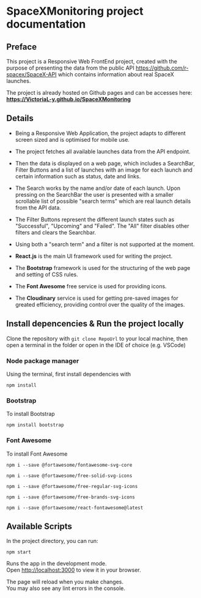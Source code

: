 # SpaceXMonitoring project documentation

## Preface

This project is a Responsive Web FrontEnd project, created with the purpose of presenting the data from the public API https://github.com/r-spacex/SpaceX-API
which contains information about real SpaceX launches.

The project is already hosted on Github pages and can be accesses here: **https://VictoriaL-y.github.io/SpaceXMonitoring**

## Details

* Being a Responsive Web Application, the project adapts to different screen sized and is optimised for mobile use.

* The project fetches all available launches data from the API endpoint.

* Then the data is displayed on a web page, which includes a SearchBar, Filter Buttons and a list of launches with an image for each launch and certain information such as status, date and links.

* The Search works by the name and/or date of each launch.
Upon pressing on the SearchBar the user is presented with a smaller scrollable list of possible "search terms" which are real launch details from the API data.

* The Filter Buttons represent the different launch states such as "Successful", "Upcoming" and "Failed". The "All" filter disables other filters and clears the Searchbar.

* Using both a "search term" and a filter is not supported at the moment.

* **React.js** is the main UI framework used for writing the project.

* The **Bootstrap** framework is used for the structuring of the web page and setting of CSS rules.
  
* The **Font Awesome** free service is used for providing icons.

* The **Cloudinary** service is used for getting pre-saved images for greated efficiency, providing control over the quality of the images.

## Install depencencies & Run the project locally

Clone the repository with `git clone RepoUrl` to your local machine, then open a terminal in the folder or open in the IDE of choice (e.g. VSCode)

### Node package manager

Using the terminal, first install dependencies with

`npm install`

### Bootstrap

To install Bootstrap

`npm install bootstrap`

### Font Awesome

To install Font Awesome

`npm i --save @fortawesome/fontawesome-svg-core`

`npm i --save @fortawesome/free-solid-svg-icons`

`npm i --save @fortawesome/free-regular-svg-icons`

`npm i --save @fortawesome/free-brands-svg-icons`

`npm i --save @fortawesome/react-fontawesome@latest`

## Available Scripts

In the project directory, you can run:

`npm start`

Runs the app in the development mode.\
Open [http://localhost:3000](http://localhost:3000) to view it in your browser.

The page will reload when you make changes.\
You may also see any lint errors in the console.